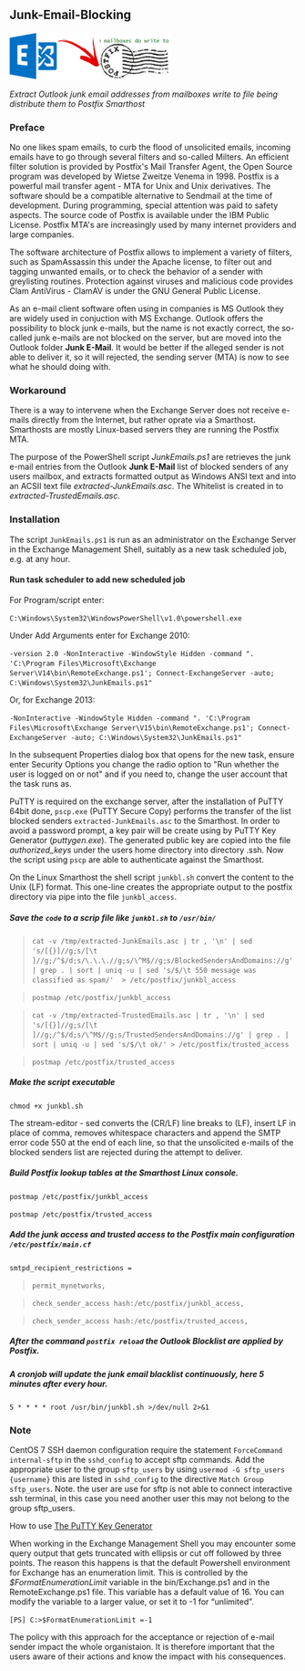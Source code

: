 ## Junk-Email-Blocking

![Junk Email Blocking](https://github.com/donkey/Junk-Email-Blocking/blob/master/junkemails.png)

_Extract Outlook junk email addresses from mailboxes write to file being distribute them to Postfix Smarthost_

### Preface
No one likes spam emails, to curb the flood of unsolicited emails, incoming emails have to go through several filters and so-called Milters. An efficient filter solution is provided by Postfix's Mail Transfer Agent, the Open Source program was developed by Wietse Zweitze Venema in 1998. Postfix is a powerful mail transfer agent - MTA for Unix and Unix derivatives. The software should be a compatible alternative to Sendmail at the time of development. During programming, special attention was paid to safety aspects. The source code of Postfix is available under the IBM Public License. Postfix MTA's are increasingly used by many internet providers and large companies.

The software architecture of Postfix allows to implement a variety of filters, such as SpamAssassin this under the Apache license, to filter out and tagging unwanted emails, or to check the behavior of a sender with greylisting routines. Protection against viruses and malicious code provides Clam AntiVirus - ClamAV is under the GNU General Public License.

As an e-mail client software often using in companies is MS Outlook they are widely used in conjuction with MS Exchange. Outlook offers the possibility to block junk e-mails, but the name is not exactly correct, the so-called junk e-mails are not blocked on the server, but are moved into the Outlook folder **Junk E-Mail**. It would be better if the alleged sender is not able to deliver it, so it will rejected, the sending server (MTA) is now to see what he should doing with.

### Workaround
There is a way to intervene when the Exchange Server does not receive e-mails directly from the Internet, but rather oprate via a Smarthost. Smarthosts are mostly Linux-based servers they are running the Postfix MTA.

The purpose of the PowerShell script _JunkEmails.ps1_ are retrieves the junk e-mail entries from the Outlook **Junk E-Mail** list of blocked senders of any users mailbox, and extracts formatted output as Windows ANSI text and into an ACSII text file _extracted-JunkEmails.asc_. The Whitelist is created in to _extracted-TrustedEmails.asc_.

### Installation
The script `JunkEmails.ps1` is run as an administrator on the Exchange Server in the Exchange Management Shell, suitably as a new task scheduled job, e.g. at any hour.

#### Run task scheduler to add new scheduled job
For Program/script enter:

`C:\Windows\System32\WindowsPowerShell\v1.0\powershell.exe`

Under Add Arguments enter for Exchange 2010:

`-version 2.0 -NonInteractive -WindowStyle Hidden -command ". 'C:\Program Files\Microsoft\Exchange Server\V14\bin\RemoteExchange.ps1'; Connect-ExchangeServer -auto; C:\Windows\System32\JunkEmails.ps1"`

Or, for Exchange 2013:

`-NonInteractive -WindowStyle Hidden -command ". 'C:\Program Files\Microsoft\Exchange Server\V15\bin\RemoteExchange.ps1'; Connect-ExchangeServer -auto; C:\Windows\System32\JunkEmails.ps1"`

In the subsequent Properties dialog box that opens for the new task, ensure enter Security Options you change the radio option to "Run whether the user is logged on or not" and if you need to, change the user account that the task runs as.

PuTTY is required on the exchange server, after the installation of PuTTY 64bit done, `pscp.exe` (PuTTY Secure Copy) performs the transfer of the list blocked senders `extracted-JunkEmails.asc` to the Smarthost. In order to avoid a password prompt, a key pair will be create using by PuTTY Key Generator (_puttygen.exe_). The generated public key are copied into the file _authorized_keys_ under the users home directory into directory .ssh. Now the script using `pscp` are able to authenticate against the Smarthost.

On the Linux Smarthost the shell script `junkbl.sh` convert the content to the Unix (LF) format. This one-line creates the appropriate output to the postfix directory via pipe into the file `junkbl_access`.

##### Save the `code` to a scrip file like `junkbl.sh` to `/usr/bin/`
> `cat -v /tmp/extracted-JunkEmails.asc | tr , '\n' | sed 's/[{}]//g;s/[\t ]//g;/^$/d;s/\.\.\.//g;s/\^M$//g;s/BlockedSendersAndDomains://g' | grep . | sort | uniq -u | sed 's/$/\t 550 message was classified as spam/'  > /etc/postfix/junkbl_access`

> `postmap /etc/postfix/junkbl_access`

> `cat -v /tmp/extracted-TrustedEmails.asc | tr , '\n' | sed 's/[{}]//g;s/[\t ]//g;/^$/d;s/\^M$//g;s/TrustedSendersAndDomains://g' | grep . | sort | uniq -u | sed 's/$/\t ok/' > /etc/postfix/trusted_access`

> `postmap /etc/postfix/trusted_access`

##### Make the script executable
`chmod +x junkbl.sh`

The stream-editor - sed converts the (CR/LF) line breaks to (LF), insert LF in place of comma, removes whitespace characters and append the SMTP error code 550 at the end of each line, so that the unsolicited e-mails of the blocked senders list are rejected during the attempt to deliver.

##### Build Postfix lookup tables at the Smarthost Linux console.
`postmap /etc/postfix/junkbl_access`

`postmap /etc/postfix/trusted_access`

##### Add the junk access and trusted access to the Postfix main configuration `/etc/postfix/main.cf`
`smtpd_recipient_restrictions =`

> `permit_mynetworks,`

> `check_sender_access hash:/etc/postfix/junkbl_access,`

> `check_sender_access hash:/etc/postfix/trusted_access,`


##### After the command `postfix reload` the Outlook Blocklist are applied by Postfix.

##### A cronjob will update the junk email blacklist continuously, here 5 minutes after every hour.
`5 * * * * root /usr/bin/junkbl.sh >/dev/null 2>&1`

### Note
CentOS 7 SSH daemon configuration require the statement `ForceCommand internal-sftp` in the `sshd_config` to accept sftp commands. Add the appropriate user to the group `sftp_users` by using `usermod -G sftp_users {username}` this are listed in `sshd_config` to the directive `Match Group sftp_users`. Note. the user are use for sftp is not able to connect interactive ssh terminal, in this case you need another user this may not belong to the group sftp_users.

How to use [The PuTTY Key Generator](http://think.unblog.ch/putty-key-generator/)

When working in the Exchange Management Shell you may encounter some query output that gets truncated with ellipsis or cut off followed by three points. The reason this happens is that the default Powershell environment for Exchange has an enumeration limit. This is controlled by the _$FormatEnumerationLimit_ variable in the bin/Exchange.ps1 and in the RemoteExchange.ps1 file. This variable has a default value of 16. You can modify the variable to a larger value, or set it to -1 for “unlimited”.

`[PS] C:>$FormatEnumerationLimit =-1`

The policy with this approach for the acceptance or rejection of e-mail sender impact the whole organistaion. It is therefore important that the users aware of their actions and know the impact with his consequences.
